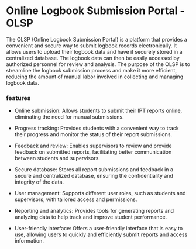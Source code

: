 # Online Logbook Submission Portal - OLSP

<p>
The OLSP (Online Logbook Submission Portal) is a platform that provides a convenient and secure way to submit logbook records electronically. It allows users to upload their logbook data and have it securely stored in a centralized database. The logbook data can then be easily accessed by authorized personnel for review and analysis. The purpose of the OLSP is to streamline the logbook submission process and make it more efficient, reducing the amount of manual labor involved in collecting and managing logbook data.
</p>

### features

- Online submission: Allows students to submit their IPT reports online, eliminating the need for manual submissions.

- Progress tracking: Provides students with a convenient way to track their progress and monitor the status of their report submissions.

- Feedback and review: Enables supervisors to review and provide feedback on submitted reports, facilitating better communication between students and supervisors.

- Secure database: Stores all report submissions and feedback in a secure and centralized database, ensuring the confidentiality and integrity of the data.

- User management: Supports different user roles, such as students and supervisors, with tailored access and permissions.

- Reporting and analytics: Provides tools for generating reports and analyzing data to help track and improve student performance.

- User-friendly interface: Offers a user-friendly interface that is easy to use, allowing users to quickly and efficiently submit reports and access information.

